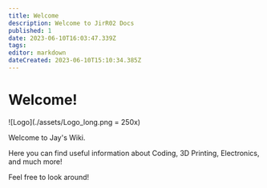 ```yaml
---
title: Welcome
description: Welcome to JirR02 Docs
published: 1
date: 2023-06-10T16:03:47.339Z
tags:
editor: markdown
dateCreated: 2023-06-10T15:10:34.385Z
---
```


# Welcome!

![Logo](./assets/Logo_long.png = 250x)

Welcome to Jay's Wiki.

Here you can find useful information about Coding, 3D Printing, Electronics, and much more!

Feel free to look around!
